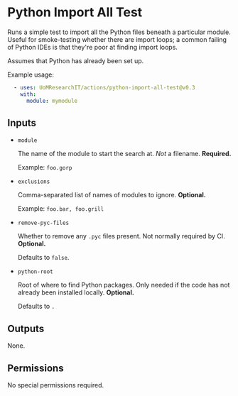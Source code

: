 # Python Import All Test

Runs a simple test to import all the Python files beneath a particular module.
Useful for smoke-testing whether there are import loops;
a common failing of Python IDEs is that they're poor at finding import loops.

Assumes that Python has already been set up.

Example usage:
```yml
  - uses: UoMResearchIT/actions/python-import-all-test@v0.3
    with:
      module: mymodule
```

## Inputs

* `module`

  The name of the module to start the search at. _Not_ a filename.  **Required.**

  Example: `foo.gorp`

* `exclusions`

  Comma-separated list of names of modules to ignore. **Optional.**

  Example: `foo.bar, foo.grill`

* `remove-pyc-files`

  Whether to remove any `.pyc` files present. Not normally required by CI. **Optional.**

  Defaults to `false`.

* `python-root`

  Root of where to find Python packages.
  Only needed if the code has not already been installed locally. **Optional.**

  Defaults to `.`

## Outputs
None.

## Permissions
No special permissions required.
